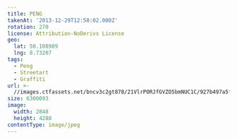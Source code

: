 ```yaml
---
title: PENG
takenAt: '2013-12-29T12:58:02.000Z'
rotation: 270
license: Attribution-NoDerivs License
geo:
  lat: 50.108909
  lng: 8.73207
tags:
  - Peng
  - Streetart
  - Graffiti
url: >-
  //images.ctfassets.net/bncv3c2gt878/21VlrPORJfGVZO5bmNUC1C/927b497a5f3caab5d7bf05ef09d2ed8f/peng_11625058735_o
size: 6300093
image:
  width: 2848
  height: 4288
contentType: image/jpeg
---
```


